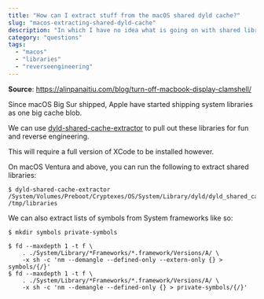 ```yaml
---
title: "How can I extract stuff from the macOS shared dyld cache?"
slug: "macos-extracting-shared-dyld-cache"
description: "In which I have no idea what is going on with shared libraries"
category: "questions"
tags:
  - "macos"
  - "libraries"
  - "reverseengineering"
---
```


**Source**: https://alinpanaitiu.com/blog/turn-off-macbook-display-clamshell/

Since macOS Big Sur shipped, Apple have started shipping system libraries as one big cache blob.

We can use [dyld-shared-cache-extractor](https://github.com/keith/dyld-shared-cache-extractor) to pull out these libraries for fun and reverse engineering.

This will require a full version of XCode to be installed however.

On macOS Ventura and above, you can run the following to extract shared libraries:

```console
$ dyld-shared-cache-extractor /System/Volumes/Preboot/Cryptexes/OS/System/Library/dyld/dyld_shared_cache_arm64e /tmp/libraries
```

We can also extract lists of symbols from System frameworks like so:

```console
$ mkdir symbols private-symbols

$ fd --maxdepth 1 -t f \
    . ./System/Library/*Frameworks/*.framework/Versions/A/ \
    -x sh -c 'nm --demangle --defined-only --extern-only {} > symbols/{/}'
$ fd --maxdepth 1 -t f \
    . ./System/Library/*Frameworks/*.framework/Versions/A/ \
    -x sh -c 'nm --demangle --defined-only {} > private-symbols/{/}'
```
